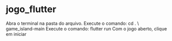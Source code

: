 # jogo_flutter

Abra o terminal  na pasta do arquivo.
Execute o comando: cd . \ game_island-main
Execute o comando: flutter run
Com o jogo aberto, clique em iniciar
 

